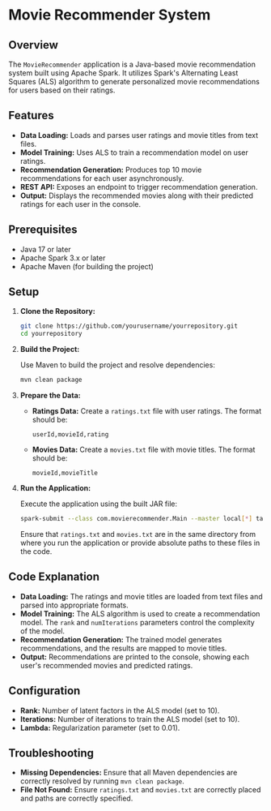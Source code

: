 # Movie Recommender System

## Overview

The `MovieRecommender` application is a Java-based movie recommendation system built using Apache Spark. It utilizes Spark's Alternating Least Squares (ALS) algorithm to generate personalized movie recommendations for users based on their ratings.

## Features

- **Data Loading:** Loads and parses user ratings and movie titles from text files.
- **Model Training:** Uses ALS to train a recommendation model on user ratings.
- **Recommendation Generation:** Produces top 10 movie recommendations for each user asynchronously.
- **REST API:** Exposes an endpoint to trigger recommendation generation.
- **Output:** Displays the recommended movies along with their predicted ratings for each user in the console.


## Prerequisites

- Java 17 or later
- Apache Spark 3.x or later
- Apache Maven (for building the project)

## Setup

1. **Clone the Repository:**

   ```bash
   git clone https://github.com/yourusername/yourrepository.git
   cd yourrepository
   ```

2. **Build the Project:**

   Use Maven to build the project and resolve dependencies:

   ```bash
   mvn clean package
   ```

3. **Prepare the Data:**

   - **Ratings Data:** Create a `ratings.txt` file with user ratings. The format should be:
     ```
     userId,movieId,rating
     ```
   - **Movies Data:** Create a `movies.txt` file with movie titles. The format should be:
     ```
     movieId,movieTitle
     ```

4. **Run the Application:**

   Execute the application using the built JAR file:

   ```bash
   spark-submit --class com.movierecommender.Main --master local[*] target/yourproject-1.0-SNAPSHOT.jar
   ```

   Ensure that `ratings.txt` and `movies.txt` are in the same directory from where you run the application or provide absolute paths to these files in the code.

## Code Explanation

- **Data Loading:** The ratings and movie titles are loaded from text files and parsed into appropriate formats.
- **Model Training:** The ALS algorithm is used to create a recommendation model. The `rank` and `numIterations` parameters control the complexity of the model.
- **Recommendation Generation:** The trained model generates recommendations, and the results are mapped to movie titles.
- **Output:** Recommendations are printed to the console, showing each user's recommended movies and predicted ratings.

## Configuration

- **Rank:** Number of latent factors in the ALS model (set to 10).
- **Iterations:** Number of iterations to train the ALS model (set to 10).
- **Lambda:** Regularization parameter (set to 0.01).

## Troubleshooting

- **Missing Dependencies:** Ensure that all Maven dependencies are correctly resolved by running `mvn clean package`.
- **File Not Found:** Ensure `ratings.txt` and `movies.txt` are correctly placed and paths are correctly specified.
